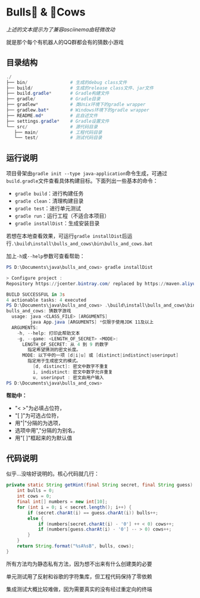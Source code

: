 # Bulls:ox: & :cow2:Cows

<script id="asciicast-Lu9LzD24OgehKPwNXrQKxYw8S" src="https://asciinema.org/a/Lu9LzD24OgehKPwNXrQKxYw8S.js" async></script>

_上述的文本提示为了兼容asciinema由轻微改动_

就是那个每个有机器人的QQ群都会有的猜数小游戏

## 目录结构

``` powershell
./
├── bin/                # 生成的debug class文件
├── build/              # 生成的release class文件、jar文件
├── build.gradle*       # Gradle构建文件
├── gradle/             # Gradle目录
├── gradlew*            # 类Unix环境下的gradle wrapper
├── gradlew.bat*        # Windows环境下的gradle wrapper
├── README.md*          # 此自述文件
├── settings.gradle*    # Gradle设置文件
└── src/                # 源代码目录
   ├── main/            # 工程代码目录
   └── test/            # 测试代码目录
```

## 运行说明

项目骨架由`gradle init --type java-application`命令生成，可通过`build.gradle`文件查看具体构建目标。下面列出一些基本的命令：

- `gradle build`：进行构建任务
- `gradle clean`：清理构建目录
- `gradle test`：进行单元测试
- `gradle run`：运行工程（不适合本项目）
- `gradle installDist`：生成安装目录

若想在本地查看效果，可运行`gradle installDist`后运行`.\build\install\bulls_and_cows\bin\bulls_and_cows.bat`

加上`-h`或`--help`参数可查看帮助：

``` powershell
PS D:\Documents\java\bulls_and_cows> gradle installDist

> Configure project :
Repository https://jcenter.bintray.com/ replaced by https://maven.aliyun.com/repository/jcenter/.

BUILD SUCCESSFUL in 3s
4 actionable tasks: 4 executed
PS D:\Documents\java\bulls_and_cows> .\build\install\bulls_and_cows\bin\bulls_and_cows.bat --help
bulls_and_cows: 猜数字游戏
  usage: java <CLASS_FILE> [ARGUMENTS]
         java App.java [ARGUMENTS] *仅限于使用JDK 11及以上
  ARGUMENTS:
    -h, --help: 打印此帮助文本
    -g, --game: <LENGTH_OF_SECRET> <MODE>:
      LENGTH_OF_SECRET: 从 4 到 9 的数字
        指定希望猜测的密文长度。
      MODE: 以下中的一项 [d|i|u] 或 [distinct|indistinct|userinput]
        指定用于生成密文的模式。
          [d, distinct]: 密文中数字不重复
          i, indistinct: 密文中数字允许重复
          u, userinput : 密文由用户输入
PS D:\Documents\java\bulls_and_cows>
```

__帮助中：__
- "< >"为必填占位符，
- "[ ]"为可选占位符，
- 用"|"分隔的为选项，
- 选项中用","分隔的为别名，
- 用"[ ]"框起来的为默认值

## 代码说明

似乎...没啥好说明的。核心代码就几行：

``` java
private static String getHint(final String secret, final String guess) {
    int bulls = 0;
    int cows = 0;
    final int[] numbers = new int[10];
    for (int i = 0; i < secret.length(); i++) {
        if (secret.charAt(i) == guess.charAt(i)) bulls++;
        else {
            if (numbers[secret.charAt(i) - '0'] ++ < 0) cows++;
            if (numbers[guess.charAt(i) - '0'] -- > 0) cows++;
        }
    }
    return String.format("%sA%sB", bulls, cows);
}
```
所有方法均为静态私有方法，因为想不出来有什么创建类的必要

单元测试用了反射和谷歌的字符集库，但工程代码保持了零依赖

集成测试大概比较难做，因为需要真实的没有经过重定向的终端